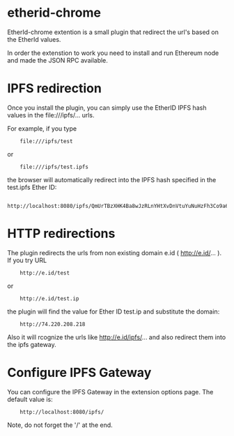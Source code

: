 # etherid-chrome

EtherId-chrome extention is a small plugin that redirect the url's based on the EtherId values.

In order the extenstion to work you need to install and run Ethereum node and made the JSON RPC available. 

# IPFS redirection

Once you install the plugin, you can simply use the EtherID IPFS hash values in the file:///ipfs/... urls.

For example, if you type

        file:///ipfs/test
        
or

        file:///ipfs/test.ipfs
        
the browser will automatically redirect into the IPFS hash specified in the test.ipfs Ether ID:

        http://localhost:8080/ipfs/QmUrTBzXHK4Ba8wJzRLnYHtXvDnVtuYuNuHzFh3Co9a6HV
        
        
# HTTP redirections

The plugin redirects the urls from non existing domain e.id ( http://e.id/... ). If you try URL

        http://e.id/test
        
or

        http://e.id/test.ip
        
the plugin will find the value for Ether ID test.ip and substitute the domain:

        http://74.220.208.218
        
Also it will rcognize the urls like http://e.id/ipfs/... and also redirect them into the ipfs gateway.

# Configure IPFS Gateway

You can configure the IPFS Gateway in the extension options page. The default value is:

        http://localhost:8080/ipfs/

Note, do not forget the '/' at the end.
        
        
